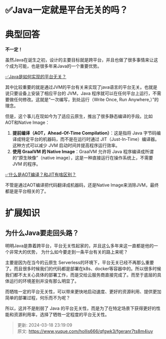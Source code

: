 # ✅Java一定就是平台无关的吗？

# 典型回答


**不一定！**



虽然Java在诞生之初，设计的主要目标就是跨平台，并且也做了很多事情来让这个成为可能，也是很多年来Java的一个重要优势。



[✅Java是如何实现的平台无关？](https://www.yuque.com/hollis666/qfgwk3/wgcs7a)



其中比较重要的就是通过JVM的平台有关来实现了java语言的平台无关。也就是说只要设备上安装了相应平台的 JVM，Java 程序就可以在任何平台上运行，不需要做任何修改。这就是“一次编写，到处运行（Write Once, Run Anywhere,）”的理念。



但是，这个事儿在现如今为了适应云原生，推出了很多静态编译的手段。比如AOT和Native Image：



1. **提前编译（AOT，Ahead-Of-Time Compilation）**：这是指将 Java 字节码编译成特定平台的机器码，而不是在运行时通过 JIT（Just-In-Time）编译器。这种方式可以减少 JVM 启动时间并提高程序运行效率。
2. **使用 GraalVM 的 Native Image**：GraalVM 允许将 Java 程序编译成所谓的“原生映像”（native image），这是一种直接运行在操作系统上，不需要 JVM 的程序。



[✅什么是AOT编译？和JIT有啥区别？](https://www.yuque.com/hollis666/qfgwk3/cy5i6guhszisviks)



不管是通过AOT编译把代码翻译成机器码，还是Native Image来消除JVM，最终都是是平台相关的了。



# 扩展知识


## 为什么Java要走回头路？


明明Java是靠着跨平台，平台无关性起家的，并且这么多年来这一直都是他的一个非常大的优势， 为什么如今要走到一条平台有关的路上来呢？



主要是因为在当今的云原生 Serverless的环境下，平台无关已经不再那么重要了。而且很多时候我们的代码都是部署在k8s、docker等容器中的。所以很多时候我们都不太关心具体的部署工作，而是交给云服务商直接完成了。而至于底层的具体运行的环境差别并没有那么明显了。



而牺牲一定的平台无关性，可以带来更快地启动速度、更好的资源利用、提供更加简单的部署过程，何乐而不为呢？



所以，这并不是削弱了 Java 的平台无关性，而是为了在特定场景下获得更好的性能和资源利用率，选择了牺牲一定程度的平台无关性。



> 更新: 2024-03-18 23:19:09  
> 原文: <https://www.yuque.com/hollis666/qfgwk3/fgeranr7ts8m4iuy>